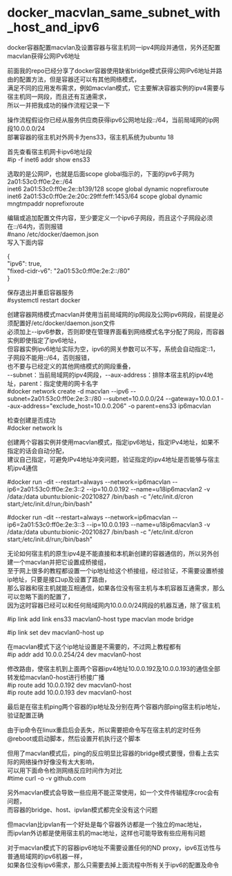 # docker_macvlan_same_subnet_with_host_and_ipv6 
docker容器配置macvlan及设置容器与宿主机同一ipv4网段并通信，另外还配置macvlan获得公网IPv6地址 
  
前面我的repo已经分享了docker容器使用缺省bridge模式获得公网IPv6地址并路由的配置方法，但是容器还可以有其他网络模式，  
满足不同的应用发布需求，例如macvlan模式，它主要解决容器实例的ipv4需要与宿主机同一网段，而且还有互通需求，  
所以一并把我成功的操作流程记录一下  
  
操作流程假设你已经从服务供应商获得ipv6公网地址段::/64，当前局域网的ip网段10.0.0.0/24  
部署容器的宿主机对外网卡为ens33，宿主机系统为ubuntu 18  
  
首先查看宿主机网卡ipv6地址段  
#ip -f inet6 addr show ens33  
  
选取的是公网IP，也就是后面scope global指示的，下面的ipv6子网为2a01:53c0:ff0e:2e::/64  
inet6 2a01:53c0:ff0e:2e::b139/128 scope global dynamic noprefixroute  
inet6 2a01:53c0:ff0e:2e:20c:29ff:feff:1453/64 scope global dynamic mngtmpaddr noprefixroute  
  
编辑或追加配置文件内容，至少要定义一个ipv6子网段，而且这个子网段必须在::/64内，否则报错  
#nano /etc/docker/daemon.json  
写入下面内容  
  
{  
"ipv6": true,  
"fixed-cidr-v6": "2a01:53c0:ff0e:2e:2::/80"  
}  
  
保存退出并重启容器服务  
#systemctl restart docker  
  
创建容器网络模式macvlan并使用当前局域网的ip网段及公网ipv6网段，前提是必须配置好/etc/docker/daemon.json文件  
必须加上--ipv6参数，否则即使在管理界面看到网络模式名字分配了网段，而容器实例即使指定了ipv6地址，  
但容器实例ipv6地址实际为空，ipv6的网关参数可以不写，系统会自动指定::1，子网段不能用::/64，否则报错，  
也不要与已经定义的其他网络模式的网段重叠，  
--subnet：当前局域网的ipv4网段，--aux-address：排除本宿主机的ipv4地址，parent：指定使用的网卡名字  
#docker network create -d macvlan --ipv6 --subnet=2a01:53c0:ff0e:2e:3::/80 --subnet=10.0.0.0/24 --gateway=10.0.0.1 --aux-address="exclude_host=10.0.0.206" -o parent=ens33 ip6macvlan  
  
检查创建是否成功  
#docker network ls  
  
创建两个容器实例并使用macvlan模式，指定ipv6地址，指定IPv4地址，如果不指定的话会自动分配，  
建议自己指定，可避免IPv4地址冲突问题，验证指定的ipv4地址是否能够与宿主机ipv4通信   
  
#docker run -dit --restart=always --network=ip6macvlan --ip6=2a01:53c0:ff0e:2e:3::2 --ip=10.0.0.192 --name=u18ip6macvlan2 -v /data:/data ubuntu:bionic-20210827 /bin/bash -c "/etc/init.d/cron start;/etc/init.d/run;/bin/bash"  
  
#docker run -dit --restart=always --network=ip6macvlan --ip6=2a01:53c0:ff0e:2e:3::3 --ip=10.0.0.193 --name=u18ip6macvlan3 -v /data:/data ubuntu:bionic-20210827 /bin/bash -c "/etc/init.d/cron start;/etc/init.d/run;/bin/bash"  
  
  
无论如何宿主机的原生ipv4是不能直接和本机新创建的容器通信的，所以另外创建一个macvlan并把它设置成桥接组，  
至于网上很多的教程都设置一个ip地址给这个桥接组，经过验证，不需要设置桥接ip地址，只要是接口up及设置了路由，  
那么容器和宿主机就能互相通信，如果各位没有宿主机与本机容器互通需求，那么可以忽略下面的配置了，  
因为这时容器已经可以和任何局域网内10.0.0.0/24网段的机器互通，除了宿主机  
  
#ip link add link ens33 macvlan0-host type macvlan mode bridge  
  
#ip link set dev macvlan0-host up   
  
在macvlan模式下这个ip地址设置是不需要的，不过网上教程都有  
#ip addr add 10.0.0.254/24 dev macvlan0-host  
  
修改路由，使宿主机到上面两个容器ipv4地址10.0.0.192及10.0.0.193的通信全部转发给macvlan0-host进行桥接广播  
#ip route add 10.0.0.192 dev macvlan0-host  
#ip route add 10.0.0.193 dev macvlan0-host  
  
  
最后是在宿主机ping两个容器的ip地址及分别在两个容器内部ping宿主机ip地址，验证配置正确  
  
由于ip命令在linux重启后会丢失，所以需要把命令写在宿主机的定时任务@reboot或启动脚本，然后设置开机执行这个脚本  
  
但用了macvlan模式后，ping的反应明显比容器的bridge模式要慢，但看上去实际的网络操作好像没有太大影响，  
可以用下面命令检测网络反应时间作为对比  
#time curl -o -v github.com  
  
另外macvlan模式会导致一些应用不能正常使用，如一个文件传输程序croc会有问题，  
而容器的bridge、host、ipvlan模式都完全没有这个问题  
  
但macvlan比ipvlan有一个好处是每个容器外访都是一个独立的mac地址，  
而ipvlan外访都是使用宿主机的mac地址，这样也可能导致有些应用有问题  
  
对于macvlan模式下的容器ipv6地址不需要设置任何的ND proxy，ipv6互访性与普通局域网的ipv6机器一样，  
如果各位没有ipv6需求，那么只需要去掉上面流程中所有关于ipv6的配置及命令  
  

